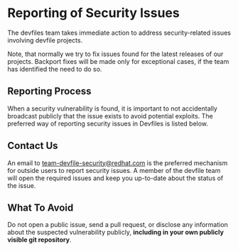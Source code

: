 # Reporting of Security Issues

The devfiles team takes immediate action to address security-related issues involving devfile projects.

Note, that normally we try to fix issues found for the latest releases of our projects. Backport fixes will be made only for exceptional cases, if the team has identified the need to do so.

## Reporting Process

When a security vulnerability is found, it is important to not accidentally broadcast publicly that the issue exists to avoid potential exploits. The preferred way of reporting security issues in Devfiles is listed below.

## Contact Us

An email to <a href="mailto:team-devfile-security@redhat.com">team-devfile-security@redhat.com</a> is the preferred mechanism for outside users to report security issues. A member of the devfile team will open the required issues and keep you up-to-date about the status of the issue.

## What To Avoid

Do not open a public issue, send a pull request, or disclose any information about the suspected vulnerability publicly, **including in your own publicly visible git repository**.
